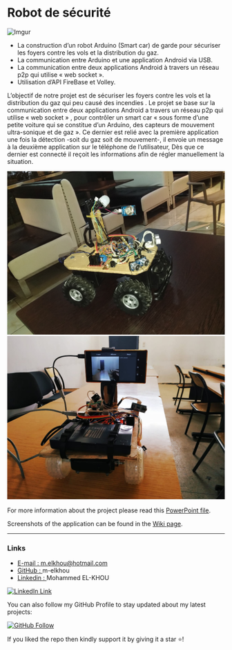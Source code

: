 # Robot de sécurité
![Imgur](https://i.imgur.com/47WR7Ill.jpg)

- La construction d’un robot Arduino (Smart car) de garde pour sécuriser les foyers contre les vols et la distribution du gaz.
- La communication entre Arduino et une application Android via USB.
- La communication entre deux applications Android à travers un réseau p2p qui utilise « web socket ».
- Utilisation d’API FireBase et Volley.

L’objectif de notre projet est de sécuriser les foyers contre les vols et la distribution du gaz qui peu causé des incendies . 
Le projet se base sur la communication entre deux applications Android a travers un réseau p2p qui utilise « web socket » , pour contrôler un smart car «  sous forme d’une petite voiture qui se constitue d’un Arduino, des capteurs de mouvement ultra-sonique et de gaz ». 
Ce dernier est relié avec la première application une fois la détection -soit du gaz soit de mouvement-, 
il envoie un message à la deuxième application sur le téléphone de l’utilisateur,
Dès que ce dernier est connecté il reçoit les informations afin de régler manuellement la situation.

<div align="center">
	<img src="Images/20190427_222244.jpg" width="820px" />
	<img src="Images/IMG-20190415-WA0009.jpg" width="820px"/>
</div>

For more information about the project please read this [PowerPoint file](https://github.com/m-elkhou/Security-robot/raw/master/Presentation.pptx). 

Screenshots of the application can be found in the [Wiki page](https://github.com/m-elkhou/Security-robot/wiki).

***

### Links

- [E-mail : ](mailto:m.elkhou@hotmail.com) m.elkhou@hotmail.com
- [GitHub : ](https://github.com/m-elkhou) m-elkhou
- [Linkedin : ](https://www.linkedin.com/in/m-elkhou/) Mohammed EL-KHOU

[![LinkedIn Link](https://github.com/m-elkhou/tools-/blob/master/svg/Connect-m-elkhou.svg)](https://www.linkedin.com/in/m-elkhou/)

You can also follow my GitHub Profile to stay updated about my latest projects:

[![GitHub Follow](https://github.com/m-elkhou/tools-/blob/master/svg/Follow-m-elkhou.svg)](https://github.com/m-elkhou)

If you liked the repo then kindly support it by giving it a star ⭐!
